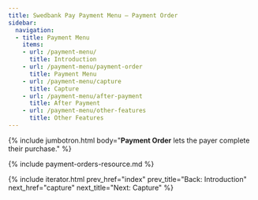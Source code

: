 ```yaml
---
title: Swedbank Pay Payment Menu – Payment Order
sidebar:
  navigation:
  - title: Payment Menu
    items:
    - url: /payment-menu/
      title: Introduction
    - url: /payment-menu/payment-order
      title: Payment Menu
    - url: /payment-menu/capture
      title: Capture
    - url: /payment-menu/after-payment
      title: After Payment
    - url: /payment-menu/other-features
      title: Other Features
---
```


{% include jumbotron.html body="**Payment Order** lets the payer complete their purchase." %}

{% include payment-orders-resource.md %}

{% include iterator.html prev_href="index"
                         prev_title="Back: Introduction"
                         next_href="capture"
                         next_title="Next: Capture" %}
